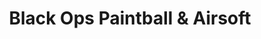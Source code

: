 ---
title: "Black Ops Paintball & Airsoft"
url: /lacey/black-ops-paintball-and-airsoft/
shop: shop
---
